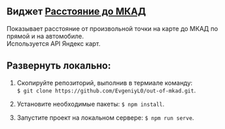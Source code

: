 ## Виджет [Расстояние до МКАД](https://evgeniyl0.github.io/out-of-mkad/)  
Показывает расстояние от произвольной точки на карте до МКАД по прямой и на автомобиле.  
Используется API Яндекс карт.  

## Развернуть локально:  
1. Скопируйте репозиторий, выполнив в термиале команду:  
`$ git clone https://github.com/EvgeniyL0/out-of-mkad.git`.  
  
2. Установите необходимые пакеты: `$ npm install`.  
  
3. Запустите проект на локальном сервере: `$ npm run serve`.